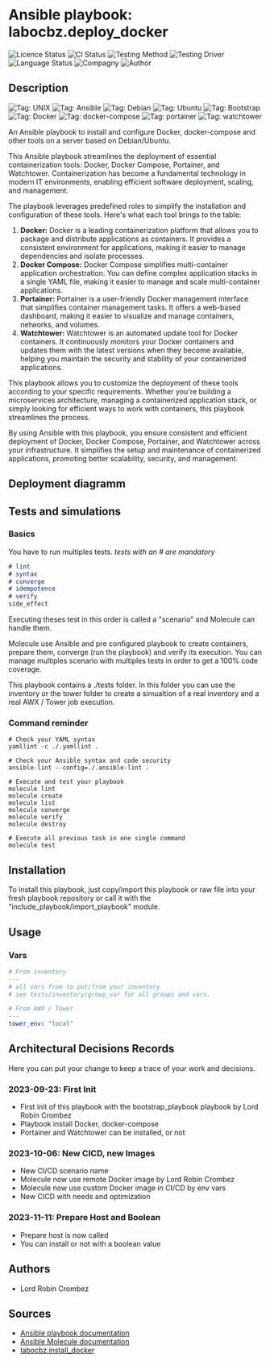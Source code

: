 # Ansible playbook: labocbz.deploy_docker

![Licence Status](https://img.shields.io/badge/licence-MIT-brightgreen)
![CI Status](https://img.shields.io/badge/CI-success-brightgreen)
![Testing Method](https://img.shields.io/badge/Testing%20Method-Ansible%20Molecule-blueviolet)
![Testing Driver](https://img.shields.io/badge/Testing%20Driver-docker-blueviolet)
![Language Status](https://img.shields.io/badge/language-Ansible-red)
![Compagny](https://img.shields.io/badge/Compagny-Labo--CBZ-blue)
![Author](https://img.shields.io/badge/Author-Lord%20Robin%20Crombez-blue)

## Description

![Tag: UNIX](https://img.shields.io/badge/Tech-UNIX-orange)
![Tag: Ansible](https://img.shields.io/badge/Tech-UNIX-orange)
![Tag: Debian](https://img.shields.io/badge/Tech-UNIX-orange)
![Tag: Ubuntu](https://img.shields.io/badge/Tech-UNIX-orange)
![Tag: Bootstrap](https://img.shields.io/badge/Tech-UNIX-orange)
![Tag: Docker](https://img.shields.io/badge/Tech-UNIX-orange)
![Tag: docker-compose](https://img.shields.io/badge/Tech-UNIX-orange)
![Tag: portainer](https://img.shields.io/badge/Tech-UNIX-orange)
![Tag: watchtower](https://img.shields.io/badge/Tech-UNIX-orange)

An Ansible playbook to install and configure Docker, docker-compose and other tools on a server based on Debian/Ubuntu.

This Ansible playbook streamlines the deployment of essential containerization tools: Docker, Docker Compose, Portainer, and Watchtower. Containerization has become a fundamental technology in modern IT environments, enabling efficient software deployment, scaling, and management.

The playbook leverages predefined roles to simplify the installation and configuration of these tools. Here's what each tool brings to the table:

1. **Docker:** Docker is a leading containerization platform that allows you to package and distribute applications as containers. It provides a consistent environment for applications, making it easier to manage dependencies and isolate processes.
2. **Docker Compose:** Docker Compose simplifies multi-container application orchestration. You can define complex application stacks in a single YAML file, making it easier to manage and scale multi-container applications.
3. **Portainer:** Portainer is a user-friendly Docker management interface that simplifies container management tasks. It offers a web-based dashboard, making it easier to visualize and manage containers, networks, and volumes.
4. **Watchtower:** Watchtower is an automated update tool for Docker containers. It continuously monitors your Docker containers and updates them with the latest versions when they become available, helping you maintain the security and stability of your containerized applications.

This playbook allows you to customize the deployment of these tools according to your specific requirements. Whether you're building a microservices architecture, managing a containerized application stack, or simply looking for efficient ways to work with containers, this playbook streamlines the process.

By using Ansible with this playbook, you ensure consistent and efficient deployment of Docker, Docker Compose, Portainer, and Watchtower across your infrastructure. It simplifies the setup and maintenance of containerized applications, promoting better scalability, security, and management.

## Deployment diagramm

## Tests and simulations

### Basics

You have to run multiples tests. *tests with an # are mandatory*

```MARKDOWN
# lint
# syntax
# converge
# idempotence
# verify
side_effect
```

Executing theses test in this order is called a "scenario" and Molecule can handle them.

Molecule use Ansible and pre configured playbook to create containers, prepare them, converge (run the playbook) and verify its execution.
You can manage multiples scenario with multiples tests in order to get a 100% code coverage.

This playbook contains a ./tests folder. In this folder you can use the inventory or the tower folder to create a simualtion of a real inventory and a real AWX / Tower job execution.

### Command reminder

```SHELL
# Check your YAML syntax
yamllint -c ./.yamllint .

# Check your Ansible syntax and code security
ansible-lint --config=./.ansible-lint .

# Execute and test your playbook
molecule lint
molecule create
molecule list
molecule converge
molecule verify
molecule destroy

# Execute all previous task in one single command
molecule test
```

## Installation

To install this playbook, just copy/import this playbook or raw file into your fresh playbook repository or call it with the "include_playbook/import_playbook" module.

## Usage

### Vars

```YAML
# From inventory
---
# all vars from to put/from your inventory
# see tests/inventory/group_var for all groups and vars.
```

```YAML
# From AWX / Tower
---
tower_env: "local"
```

## Architectural Decisions Records

Here you can put your change to keep a trace of your work and decisions.

### 2023-09-23: First Init

* First init of this playbook with the bootstrap_playbook playbook by Lord Robin Crombez
* Playbook install Docker, docker-compose
* Portainer and Watchtower can be installed, or not

### 2023-10-06: New CICD, new Images

* New CI/CD scenario name
* Molecule now use remote Docker image by Lord Robin Crombez
* Molecule now use custom Docker image in CI/CD by env vars
* New CICD with needs and optimization

### 2023-11-11: Prepare Host and Boolean

* Prepare host is now called
* You can install or not with a boolean value

## Authors

* Lord Robin Crombez

## Sources

* [Ansible playbook documentation](https://docs.ansible.com/ansible/latest/playbook_guide/playbooks_reuse_playbooks.html)
* [Ansible Molecule documentation](https://molecule.readthedocs.io/)
* [labocbz.install_docker](https://github.com/CBZ-D-velop/Ansible-Role-Labocbz-Install-Docker.git)

